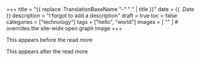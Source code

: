 +++
title = "{{ replace .TranslationBaseName "-" " " | title }}"
date = {{ .Date }}
description = "I forgot to add a description"
draft = true
toc = false
categories = ["technology"]
tags = ["hello", "world"]
images = [
  ""
] # overrides the site-wide open graph image
+++

This appears before the read more

<!--more-->

This appears after the read more
